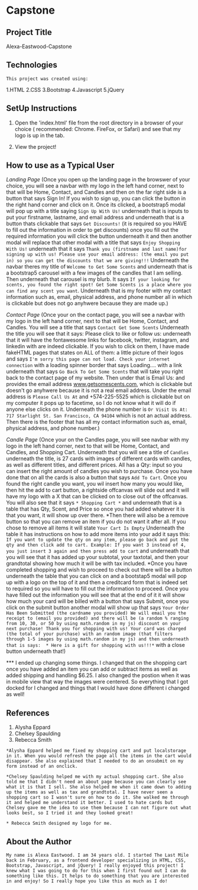 # Capstone

## Project Title

 Alexa-Eastwood-Capstone
  

## Technologies
    This project was created using:
   1.HTML
   2.CSS
   3.Bootstrap
   4.Javascript
   5.jQuery

## SetUp Instructions
   1. Open the 'index.html' file from the root directory in a browser of your choice ( recommended: Chrome. FireFox, or Safari) and see that my logo is up in the tab.

   2. View the project!

## How to use as a Typical User
 *Landing Page* (Once you open up the landing page in the browswer of your choice, you will see a navbar with my logo in the left hand corner, next to that will be Home, Contact, and Candles and then on the far right side is a button that says Sign In! 
 If you wish to sign up, you can click the button in the right hand corner and click on it. Once its clicked, a bootstrap5 modal will pop up with a title saying `Sign Up With Us!` underneath that is inputs to put your firstname, lastname, and email address and underneath that is a button thats clickable that says `Get Discounts!` (it is required so you HAVE to fill out the information in order to get discounts) once you fill out the required information you will click the button underneath it and then another modal will replace that other modal with a title that says `Enjoy Shopping With Us!` underneath that it says `Thank you (firstname and last name)for signing up with us! Please use your email address: (the email you put in) so you can get the discounts that we are giving!!!`
 Underneath the navbar theres my title of `Welcome to Get Some Scents` and underneath that is a bootstrap5 carousel with a few images of the candles that I am selling. 
 Then underneath that carousel is my blurb. It says `If your looking for scents, you found the right spot! Get Some Scents is a place where you can find any scent you want`.
 Underneath that is my footer with my contact information such as, email, physical address, and phone number all in which is clickable but does not go anyhwere because they are made up.) 

 *Contact Page* (Once your on the contact page, you will see a navbar with my logo in the left hand corner, next to that will be Home, Contact, and Candles. You will see a title that says `Contact Get Some Scents` 
 Underneath the title you will see that it says: Please click to like or follow us: underneath that it will have the fontawesome links for facebook, twitter, instagram, and linkedin with are indeed clickable. If you wish to click on them, I have made fakeHTML pages that states on ALL of them: a little picture of their logos and says  `I'm sorry this page can not load. Check your internet connection` with a loading spinner border that says Loading.... with a link underneath that says `Go Back To Get Some Scents` that will take you right back to the contact page of my website. 
 Then under that is Email Us: and provides the email address www.getsomescents.com, which is clickable but doesn't go anyhwere because it is not a real email address. 
 Under the email address is `Please Call Us At` and +574-225-5525 which is clickable but on my computer it pops up to facetime, so I do not know what it will do if anyone else clicks on it. 
 Underneath the phone number is `Or Visit Us At: 717 Starlight St. San Francisco, CA 94104` which is not an actual address. 
 Then there is the footer that has all my contact information such as, email, physical address, and phone number.)

 *Candle Page* (Once your on the Candles page, you will see navbar with my logo in the left hand corner, next to that will be Home, Contact, and Candles, and Shopping Cart. 
 Underneath that you will see a title of `Candles` underneath the title, is 27 cards with images of different cards with candles, as well as different titles, and different prices. All has a Qty: input so you can insert the right amount of candles you wish to purchase. Once you have done that on all the cards is also a button that says `Add To Cart`. 
 Once you found the right candle you want, you wil insert how many you would like, then hit the add to cart button, a rightside offcanvas will slide out and it will have my logo with a X that can be clicked on to close out of the offcanvas. 
 You will also see that it says `* Shopping Cart *` and underneath that is a table that has Qty, Scent, and Price so once you had added whatever it is that you want, it will show up over there. 
 *Then there will also be a remove button so that you can remove an item if you do not want it after all. If you chose to remove all items it will state `Your Cart Is Empty` 
 Underneath the table it has instructions on how to add more items into your add it says this: `If you want to update the qty on any item, please go back and put the qty and then click add to cart. Example: If you want 3 instead of 4, you just insert 3 again and then press add to cart` and underneath that you will see that it has added up your subtotal, your taxtotal, and then your grandtotal showing how much it will be with tax included. 
 *Once you have completed shopping and wish to proceed to check out there will be a button underneath the table that you can click on and a bootstap5 modal will pop up with a logo on the top of it and then a creditcard form that is indeed set to required so you will have to fill out the information to proceed. 
 Once you have filled out the information you will see that at the end of it it will show how much your card will be billed with a button that says Submit, once you click on the submit button another modal will show up that says `Your Order Has Been Submitted (the cardname you provided) We will email you the receipt to (email you provided) and there will be (a random % ranging from 10, 30, or 50 by using math.random in my js) discount on your next purchase! Thank you for shopping with us! Your card was charged (the total of your purchase) with an random image (that filters through 1-5 images by using math.random in my js) and then underneath that is says:  * Here is a gift for shopping with us!!!*` with a close button underneath that!)

 *** I ended up changing some things. I changed that on the shopping cart once you have added an item you can add or subtract items as well as added shipping and handling $6.25. I also changed the postion when it was in mobile view that way the images were centered. So everything that I got docked for I changed and things that I would have done different i changed as well!
 
    

## References
  1. Alysha Eppard
  2. Chelsey Spaulding
  3. Rebecca Smith
    
    *Alysha Eppard helped me fixed my shopping cart and put localstorage in it. When you would refresh the page all the items in the cart would disappear. She also explained that I needed to do an onsubmit on my form instead of an onclick.
    
    *Chelsey Spaulding helped me with my actual shopping cart. She also told me that I didn't need an about page because you can clearly see what it is that I sell. She also helped me when it came down to adding up the items as well as tax and grandtotal. I have never seen a shopping cart so I wasn't sure on how to do it. She walked me through it and helped me understand it better. I used to hate cards but Chelsey gave me the idea to use them because I can not figure out what looks best, so I tried it and they looked great!
    
    * Rebecca Smith designed my logo for me.


## About the Author

    My name is Alexa Eastwood. I am 34 years old. I started The Last Mile back in February, as a frontend developer specializing in HTML, CSS, Bootstrap, Javascript, and jQuery! I really enjoyed this project! I knew what I was going to do for this when I first found out I can do something like this. It helps to do something that you are interested in and enjoy! So I really hope you like this as much as I do!
